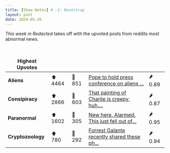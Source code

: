 ```yaml
---
title: [Show Notes] # -1: Bootstrap
layout: post
date: 2024-05-26
---
```

*This week in Redacted* takes off with the upvoted posts from reddits most abnormal news.
<style> td, th { border: none!important;} </style> <br>

| **Highest Upvotes**              |               |               |               |               |
| --- | --- | --- | --- | --- |
|**Aliens** | ⬆ 4464 | 💬 851 |  [Pope to hold press conference on aliens ...](/r/UFOs/comments/1ctfn24/pope_to_hold_press_conference_on_aliens_and/)| 🌶️ 0.89|
|**Consipiracy** | ⬆ 2866 | 💬 603 |  [That painting of Charlie is creepy, huh....](/r/conspiracy/comments/1cs4x7f/that_painting_of_charlie_is_creepy_huh_i_wonder/)| 🌶️ 0.87|
|**Paranormal** | ⬆ 1602 | 💬 305 |  [New here. Alarmed. This just fell out of...](/r/GlitchInTheMatrix/comments/1cvct6t/new_here_alarmed_this_just_fell_out_of_my_ice/)| 🌶️ 0.95|
|**Cryptozoology** | ⬆ 780 | 💬 292 |  [Forrest Galante recently shared these ph...](/r/Cryptozoology/comments/1cs2gze/forrest_galante_recently_shared_these_photos/)| 🌶️ 0.94|
